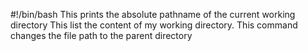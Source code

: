 #!/bin/bash
This prints the absolute pathname of the current working directory
This list the content of my working directory.
This command changes the file path to the parent directory
